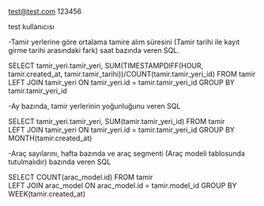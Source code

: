test@test.com
123456

test kullanıcısı


-Tamir yerlerine göre ortalama tamire alım süresini (Tamir tarihi ile kayıt girme tarihi
arasındaki fark) saat bazında veren SQL.

SELECT tamir_yeri.tamir_yeri, SUM(TIMESTAMPDIFF(HOUR, tamir.created_at, tamir.tamir_tarihi))/COUNT(tamir.tamir_yeri_id) FROM tamir	
LEFT JOIN tamir_yeri ON tamir_yeri.id = tamir.tamir_yeri_id
GROUP BY tamir.tamir_yeri_id

-Ay bazında, tamir yerlerinin yoğunluğunu veren SQL

SELECT tamir_yeri.tamir_yeri, SUM(tamir.tamir_yeri_id) FROM tamir	
LEFT JOIN tamir_yeri ON tamir_yeri.id = tamir.tamir_yeri_id
GROUP BY MONTH(tamir.created_at)

-Araç sayılarını, hafta bazında ve araç segmenti (Araç modeli tablosunda tutulmalıdır) bazında
veren SQL

SELECT COUNT(arac_model.id) FROM tamir	
LEFT JOIN arac_model ON arac_model.id = tamir.model_id
GROUP BY WEEK(tamir.created_at)